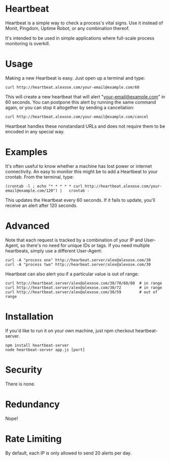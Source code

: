 Heartbeat
=========

Heartbeat is a simple way to check a process's vital signs.  Use it instead of Monit, Pingdom, Uptime Robot, or any combination thereof.

It's intended to be used in simple applications where full-scale process monitoring is overkill.

# Usage

Making a new Heartbeat is easy.  Just open up a terminal and type:

    curl http://heartbeat.alexose.com/your-email@example.com/60

This will create a new heartbeat that will alert "your-email@example.com" in 60 seconds.  You can postpone this alert by running the same command again, or you can stop it altogether by sending a cancellation:

    curl http://heartbeat.alexose.com/your-email@example.com/cancel

Heartbeat handles these nonstandard URLs and does not require them to be encoded in any special way.

# Examples

It's often useful to know whether a machine has lost power or internet connectivity.  An easy to monitor this might be to add a Heartbeat to your crontab.  From the terminal, type:

    (crontab -l ; echo "* * * * * curl http://heartbeat.alexose.com/your-email@example.com/120") |   crontab -

This updates the Heartbeat every 60 seconds.  If it fails to update, you'll receive an alert after 120 seconds.

# Advanced

Note that each request is tracked by a combination of your IP and User-Agent, so there's no need for unique IDs or tags.  If you need multiple heartbeats, simply use a different User-Agent:

    curl -A "process one" http://hearbeat.server/alex@alexose.com/30
    curl -A "process two" http://hearbeat.server/alex@alexose.com/30

Heartbeat can also alert you if a particular value is out of range:

    curl http://heartbeat.server/alex@alexose.com/30/70/60/80  # in range
    curl http://heartbeat.server/alex@alexose.com/30/72        # in range
    curl http://heartbeat.server/alex@alexose.com/30/59        # out of range

# Installation

If you'd like to run it on your own machine, just npm checkout heartbeat-server.

    npm install heartbeat-server
    node heartbeat-server app.js [port]

# Security

There is none.

# Redundancy

Nope!

# Rate Limiting

By default, each IP is only allowed to send 20 alerts per day.
